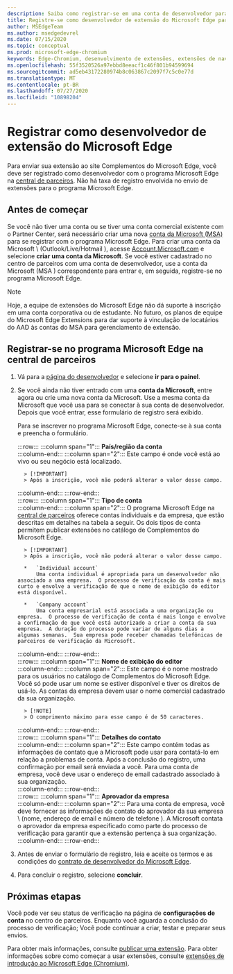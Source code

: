```yaml
---
description: Saiba como registrar-se em uma conta de desenvolvedor para publicar extensões no repositório de Complementos do Microsoft Edge.
title: Registre-se como desenvolvedor de extensão do Microsoft Edge para publicar extensões
author: MSEdgeTeam
ms.author: msedgedevrel
ms.date: 07/15/2020
ms.topic: conceptual
ms.prod: microsoft-edge-chromium
keywords: Edge-Chromium, desenvolvimento de extensões, extensões de navegador, Complementos, centro de parceiros, desenvolvedor
ms.openlocfilehash: 55f3520526a97ebbd8eeacf1c46f801b94599694
ms.sourcegitcommit: ad5eb43172280974b8c063867c2097f7c5c0e77d
ms.translationtype: MT
ms.contentlocale: pt-BR
ms.lasthandoff: 07/27/2020
ms.locfileid: "10898204"
---
```

# Registrar como desenvolvedor de extensão do Microsoft Edge  

Para enviar sua extensão ao site Complementos do Microsoft Edge, você deve ser registrado como desenvolvedor com o programa Microsoft Edge na [central de parceiros][MicrosoftPartnerCenter].  Não há taxa de registro envolvida no envio de extensões para o programa Microsoft Edge.  

## Antes de começar  

Se você não tiver uma conta ou se tiver uma conta comercial existente com o Partner Center, será necessário criar uma nova [conta da Microsoft (MSA)][WindowsCommunityEverythingAboutMicrosoftAccounts] para se registrar com o programa Microsoft Edge.  Para criar uma conta da Microsoft \ (Outlook/Live/Hotmail \), acesse [Account.Microsoft.com][MicrosoftAccount] e selecione **criar uma conta da Microsoft**.  Se você estiver cadastrado no centro de parceiros com uma conta de desenvolvedor, use a conta da Microsoft (MSA \) correspondente para entrar e, em seguida, registre-se no programa Microsoft Edge.  

> [!NOTE]
> Hoje, a equipe de extensões do Microsoft Edge não dá suporte à inscrição em uma conta corporativa ou de estudante.  No futuro, os planos de equipe do Microsoft Edge Extensions para dar suporte à vinculação de locatários do AAD às contas do MSA para gerenciamento de extensão.  

## Registrar-se no programa Microsoft Edge na central de parceiros  

1.  Vá para a [página do desenvolvedor][MicrosoftPartnerCenter] e selecione **ir para o painel**.  
1.  Se você ainda não tiver entrado com uma **conta da Microsoft**, entre agora ou crie uma nova conta da Microsoft.  Use a mesma conta da Microsoft que você usa para se conectar à sua conta de desenvolvedor.  Depois que você entrar, esse formulário de registro será exibido.  
    
    Para se inscrever no programa Microsoft Edge, conecte-se à sua conta e preencha o formulário.  
    <!-- -->
    :::row:::
       :::column span="1":::
          **País/região da conta**  
       :::column-end:::
       :::column span="2":::
          Este campo é onde você está ao vivo ou seu negócio está localizado.  
          
          > [!IMPORTANT]
          > Após a inscrição, você não poderá alterar o valor desse campo.  
       :::column-end:::
    :::row-end:::  
    :::row:::
       :::column span="1":::
          **Tipo de conta**  
       :::column-end:::
       :::column span="2":::
          O programa Microsoft Edge na [central de parceiros][MicrosoftPartnerCenter] oferece contas individuais e da empresa, que estão descritas em detalhes na tabela a seguir.  Os dois tipos de conta permitem publicar extensões no catálogo de Complementos do Microsoft Edge.  
          
          > [!IMPORTANT]
          > Após a inscrição, você não poderá alterar o valor desse campo.  
          
          *   `Individual account`  
              Uma conta individual é apropriada para um desenvolvedor não associado a uma empresa.  O processo de verificação da conta é mais curto e envolve a verificação de que o nome de exibição do editor está disponível.  

          *   `Company account`  
              Uma conta empresarial está associada a uma organização ou empresa.  O processo de verificação de conta é mais longo e envolve a confirmação de que você está autorizado a criar a conta da sua empresa.  A duração do processo pode variar de alguns dias a algumas semanas.  Sua empresa pode receber chamadas telefônicas de parceiros de verificação da Microsoft.  
       :::column-end:::
    :::row-end:::  
    :::row:::
       :::column span="1":::
          **Nome de exibição do editor**  
       :::column-end:::
       :::column span="2":::
          Este campo é o nome mostrado para os usuários no catálogo de Complementos do Microsoft Edge.  Você só pode usar um nome se estiver disponível e tiver os direitos de usá-lo.  As contas da empresa devem usar o nome comercial cadastrado da sua organização.  
          
          > [!NOTE]
          > O comprimento máximo para esse campo é de 50 caracteres.  
       :::column-end:::
    :::row-end:::  
    :::row:::
       :::column span="1":::
          **Detalhes do contato**  
       :::column-end:::
       :::column span="2":::
          Este campo contém todas as informações de contato que a Microsoft pode usar para contatá-lo em relação a problemas de conta.  Após a conclusão do registro, uma confirmação por email será enviada a você.  Para uma conta de empresa, você deve usar o endereço de email cadastrado associado à sua organização.  
       :::column-end:::
    :::row-end:::  
    :::row:::
       :::column span="1":::
          **Aprovador da empresa**  
       :::column-end:::
       :::column span="2":::
          Para uma conta de empresa, você deve fornecer as informações de contato do aprovador da sua empresa \ (nome, endereço de email e número de telefone \).  A Microsoft contata o aprovador da empresa especificado como parte do processo de verificação para garantir que a extensão pertença à sua organização.  
       :::column-end:::
    :::row-end:::  
    <!-- -->
    <!--
    1.  The **Account country/region** field  
        
        This field is where you either live or your business is located.  
        
        > [!IMPORTANT]
        > After enrollment, you are not able to change the value of this field.  
        
    1.  The **Account type** field  
        
        The Microsoft Edge program in [Partner Center][MicrosoftPartnerCenter] offers both individual and company accounts, which are described in detail in the table that follows.  Both account types allow you to publish extensions to the Microsoft Edge add-ons catalog.  
        
        > [!IMPORTANT]
        > After enrollment, you are not able to change the value of this field.  
        
        | Individual account | Company account |  
        |:--- |:--- |  
        | Individual accounts are appropriate for developers not associated with a company.  | Company accounts are associated with organizations and businesses.  |  
        | The account verification process is shorter, and involves verifying that the publisher display name is available.  | The account verification process is longer, and involves confirmation that you are authorized to create the account for your company.  The duration of the process may range from a few days to a few weeks.  Your company may receive phone calls from Microsoft verification partners.  |  
        
    1.  The **Publisher display name** field  
        
        This field is the name shown to users in the Microsoft Edge add-ons catalog.  You may use a name only if it is available, and you have the rights to use it.  Company accounts must use the registered business name of your organization.  
        
        > [!NOTE]
        > The maximum length for this field is 50 characters.  
        
    1.  The **Contact details** field  
        
        Any contact information that Microsoft may use to contact you regarding any account issues.  After registration is complete, an email confirmation is sent to you.  Company accounts must use the registered email address associated with your organization.  
        
    1.  The **Company approver** field  
        
        For company accounts, provide the contact information \(name, email address, and phone number\) of your company approver.  Microsoft contacts the company approver specified as a part of the verification process to ensure that the extensions belong to your organization.  
        -->
1. Antes de enviar o formulário de registro, leia e aceite os termos e as condições do [contrato de desenvolvedor do Microsoft Edge][MicrosoftAppDeveloperAgreement].  
1. Para concluir o registro, selecione **concluir**.  

## Próximas etapas  

Você pode ver seu status de verificação na página de **configurações de conta** no centro de parceiros.  Enquanto você aguarda a conclusão do processo de verificação; Você pode continuar a criar, testar e preparar seus envios.  

Para obter mais informações, consulte [publicar uma extensão][ExtensionsChromiumPublishExtension].  Para obter informações sobre como começar a usar extensões, consulte [extensões de introdução ao Microsoft Edge (Chromium)][ExtensionsChromiumGettingStartedIndex].  

<!-- links -->  

[ExtensionsChromiumGettingStartedIndex]: ../getting-started/index.md "Introdução às extensões do Microsoft Edge (Chromium) | Documentos da Microsoft"  
[ExtensionsChromiumPublishExtension]:  ./publish-extension.md "Publicar uma extensão | Documentos da Microsoft"  

[MicrosoftAppDeveloperAgreement]:  /legal/windows/agreements/app-developer-agreement "Contrato de desenvolvedor de aplicativos | Documentos da Microsoft"  

[MicrosoftAccount]:  https://account.microsoft.com/account "Conta da Microsoft"  

[MicrosoftPartnerCenter]:  https://partner.microsoft.com/dashboard/microsoftedge/public/login?ref=dd "Central de parceiros"  

[WindowsCommunityEverythingAboutMicrosoftAccounts]:  https://community.windows.com/stories/everything-you-need-to-know-about-microsoft-accounts "Microsoft (ou MSA)"  